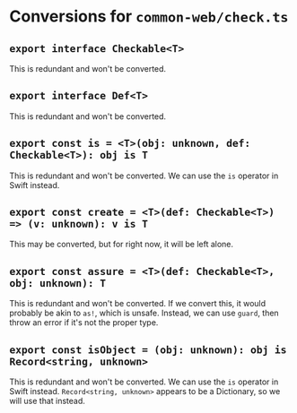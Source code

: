 #  Conversions for `common-web/check.ts`

## `export interface Checkable<T>`

This is redundant and won't be converted.

## `export interface Def<T>`

This is redundant and won't be converted.

## `export const is = <T>(obj: unknown, def: Checkable<T>): obj is T`

This is redundant and won't be converted. We can use the `is` operator in Swift instead.

## `export const create = <T>(def: Checkable<T>) => (v: unknown): v is T`

This may be converted, but for right now, it will be left alone.

## `export const assure = <T>(def: Checkable<T>, obj: unknown): T`

This is redundant and won't be converted. If we convert this, it would probably be akin to `as!`, which is unsafe. Instead, we can use `guard`, then throw an
error if it's not the proper type.

## `export const isObject = (obj: unknown): obj is Record<string, unknown>`

This is redundant and won't be converted. We can use the `is` operator in Swift instead. `Record<string, unknown>` appears to be a Dictionary, so we will use
that instead.

